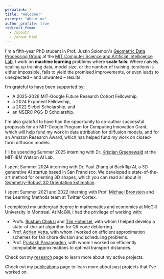 ```yaml
---
permalink: /
title: "Welcome!"
excerpt: "About me"
author_profile: true
redirect_from: 
  - /about/
  - /about.html
---
```


I'm a fifth-year PhD student in Prof. Justin Solomon's [Geometric Data Processing Group](https://groups.csail.mit.edu/gdpgroup/) at the [MIT Computer Science and Artificial Intelligence Lab](https://www.csail.mit.edu/). I work on **machine learning** problems where **scale fails**: Where naively scaling up training data, model size, or the number of training iterations is either impossible, fails to yield the promised improvements, or even leads to unexpected – and unwanted – results. 

I’m grateful to have been supported by:

- A 2025-2026 MIT-Google Future Research Cohort Fellowship,
- a 2024 Exponent Fellowship,
- a 2022 Siebel Scholarship, and
- an NSERC PGS-D Scholarship.

I'm also grateful to have had the opportunity to co-author successful proposals for an MIT-Google Program for Computing Innovation Grant, which will help fund my work in data attribution for diffusion models, and for an Amazon Research Award, which has helped fund my work on closed-form diffusion models.

I'll be spending Summer 2025 interning with Dr. [Kristjan Greenewald](https://kgreenewald.github.io/) at the MIT-IBM Watson AI Lab.

I spent Summer 2024 interning with Dr. Paul Zhang at Backflip AI, a 3D generative AI startup based in San Francisco. We developed a state-of-the-art method for orienting 3D shapes, which you can read all about in [Symmetry-Robust 3D Orientation Estimation](https://arxiv.org/abs/2410.02101).

I spent Summer 2021 and 2022 interning with  Prof. [Michael Bronstein](https://en.wikipedia.org/wiki/Michael_Bronstein) and the Learning Methods team at Twitter Cortex.

I completed my undergrad degree in mathematics and economics at McGill University in Montreal. At McGill, I had the privilege of working with:

- Profs. [Rustum Choksi](http://www.math.mcgill.ca/rchoksi/) and [Tim Hoheisel](http://www.math.mcgill.ca/hoheisel/), with whom I helped develop a state-of-the-art algorithm for QR code deblurring.
- Prof. [Adrian Vetta](http://www.math.mcgill.ca/vetta/), with whom I worked on efficient approximation schemes for fair chore division and scheduling problems.
- Prof. [Prakash Panangaden](https://www.cs.mcgill.ca/~prakash/), with whom I worked on efficiently computable approximations to optimal transport distances.

Check out my [research](https://cscarv.github.io/research) page to learn more about my active projects.

Check out my [publications](https://cscarv.github.io/publications) page to learn more about past projects that I've worked on.
